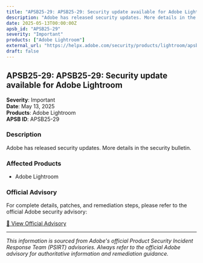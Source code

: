 ```yaml
---
title: "APSB25-29: APSB25-29: Security update available for Adobe Lightroom"
description: "Adobe has released security updates. More details in the security bulletin."
date: 2025-05-13T00:00:00Z
apsb_id: "APSB25-29"
severity: "Important"
products: ["Adobe Lightroom"]
external_url: "https://helpx.adobe.com/security/products/lightroom/apsb25-29.html"
draft: false
---
```


## APSB25-29: APSB25-29: Security update available for Adobe Lightroom

**Severity**: Important  
**Date**: May 13, 2025  
**Products**: Adobe Lightroom  
**APSB ID**: APSB25-29

### Description

Adobe has released security updates. More details in the security bulletin.

### Affected Products

- Adobe Lightroom


### Official Advisory

For complete details, patches, and remediation steps, please refer to the official Adobe security advisory:

[🔗 View Official Advisory](https://helpx.adobe.com/security/products/lightroom/apsb25-29.html)

---

*This information is sourced from Adobe's official Product Security Incident Response Team (PSIRT) advisories. Always refer to the official Adobe advisory for authoritative information and remediation guidance.*
